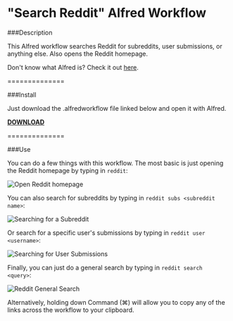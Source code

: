 "Search Reddit" Alfred Workflow
================================

###Description

This Alfred workflow searches Reddit for subreddits, user submissions, or anything else. Also opens the Reddit homepage.

Don't know what Alfred is? Check it out [here](http://www.alfredapp.com/).

==============

###Install

Just download the .alfredworkflow file linked below and open it with Alfred.

__[DOWNLOAD](http://ryanverhey.com/files/alfred/search-reddit.alfredworkflow)__

==============

###Use

You can do a few things with this workflow. The most basic is just opening the Reddit homepage by typing in `reddit`:

![Open Reddit homepage](http://i.imgur.com/8EiBDUZ.png)

You can also search for subreddits by typing in `reddit subs <subreddit name>`:

![Searching for a Subreddit](http://i.imgur.com/oPHVtxD.png)

Or search for a specific user's submissions by typing in `reddit user <username>`:

![Searching for User Submissions](http://i.imgur.com/cyn1MJx.png)

Finally, you can just do a general search by typing in `reddit search <query>`:

![Reddit General Search](http://i.imgur.com/eYuKTDU.png)

Alternatively, holding down Command (⌘) will allow you to copy any of the links across the workflow to your clipboard.
